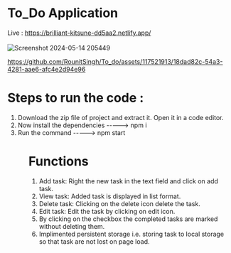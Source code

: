 # To_Do Application 
Live :  https://brilliant-kitsune-dd5aa2.netlify.app/
<br></br>
![Screenshot 2024-05-14 205449](https://github.com/RounitSingh/To_do/assets/117521913/c135a113-11c3-46ac-8313-bce9563121b5)

https://github.com/RounitSingh/To_do/assets/117521913/18dad82c-54a3-4281-aae6-afc4e2d94e96

# Steps to run the code :
  <ol>
     <li>Download the zip file of project and extract it. Open it in a code editor.
     <li>Now install the dependencies -----> npm i 
     <li>Run the command -----> npm start
     
  <ol>

# Functions
  <ol>
     <li>Add task: Right the new task in the text field and click on add task.
     <li>View task: Added task is displayed in list format.
     <li>Delete task: Clicking on the delete icon delete the task.
     <li>Edit task: Edit the task by clicking on edit icon.
     <li>By clicking on the checkbox the completed tasks are marked without deleting them.
     <li>Implimented persistent storage i.e. storing task to local storage so that task are 
         not lost on page load.
     
     
  <ol>

 
